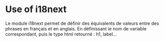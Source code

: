 # Use of i18next

Le module i18next permet de définir des équivalents de valeurs entre des phrases en français et en anglais.
En définissant le nom de variable correspondant, puis le type html retourné : h1, label...